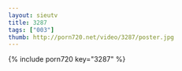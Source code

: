```yaml
--- 
layout: sieutv
title: 3287
tags: ["003"]
thumb: http://porn720.net/video/3287/poster.jpg
---
```

{% include porn720 key="3287" %} 
